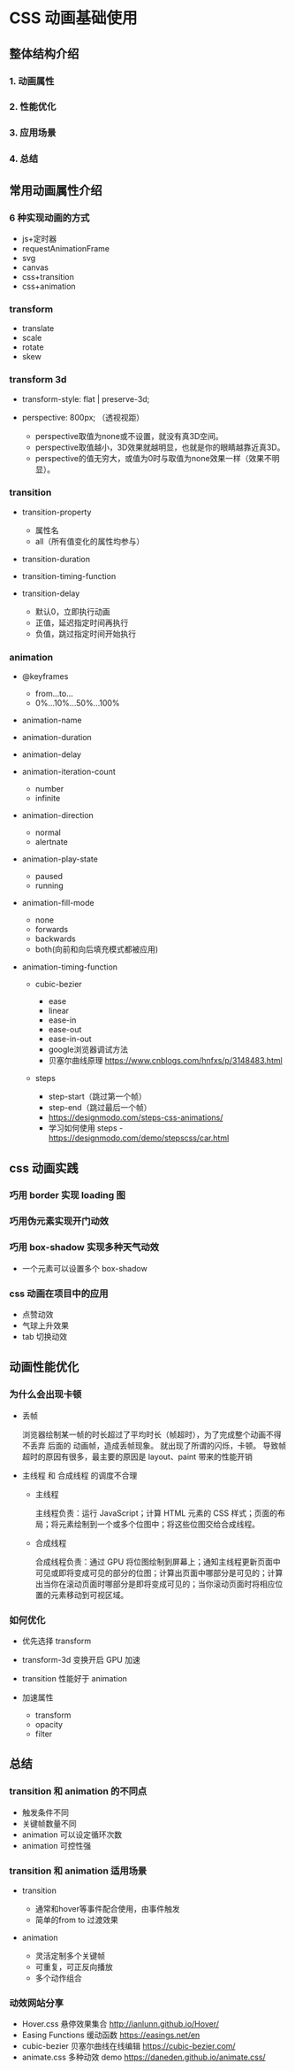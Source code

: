 # CSS 动画基础使用

## 整体结构介绍

### 1. 动画属性

### 2. 性能优化

### 3. 应用场景

### 4. 总结

## 常用动画属性介绍

### 6 种实现动画的方式

- js+定时器
- requestAnimationFrame
- svg
- canvas
- css+transition
- css+animation

### transform

- translate
- scale
- rotate
- skew

### transform 3d

- transform-style: flat | preserve-3d;
- perspective: 800px; （透视视距）

	- perspective取值为none或不设置，就没有真3D空间。
	- perspective取值越小，3D效果就越明显，也就是你的眼睛越靠近真3D。
	- perspective的值无穷大，或值为0时与取值为none效果一样（效果不明显）。

### transition

- transition-property

	- 属性名
	- all（所有值变化的属性均参与）

- transition-duration
- transition-timing-function
- transition-delay

	- 默认0，立即执行动画
	- 正值，延迟指定时间再执行
	- 负值，跳过指定时间开始执行

### animation

- @keyframes

	- from...to...
	- 0%...10%...50%...100%

- animation-name
- animation-duration
- animation-delay
- animation-iteration-count

	- number
	- infinite

- animation-direction

	- normal
	- alertnate

- animation-play-state

	- paused
	- running

- animation-fill-mode

	- none
	- forwards
	- backwards
	- both(向前和向后填充模式都被应用)

- animation-timing-function

    - cubic-bezier

		- ease
		- linear
		- ease-in
		- ease-out
		- ease-in-out
		- google浏览器调试方法
		- 贝塞尔曲线原理 https://www.cnblogs.com/hnfxs/p/3148483.html

    - steps
		- step-start（跳过第一个帧）
		- step-end（跳过最后一个帧）
		- https://designmodo.com/steps-css-animations/
		- 学习如何使用 steps - https://designmodo.com/demo/stepscss/car.html

## css 动画实践

### 巧用 border 实现 loading 图

### 巧用伪元素实现开门动效

### 巧用 box-shadow 实现多种天气动效

- 一个元素可以设置多个 box-shadow

### css 动画在项目中的应用

- 点赞动效
- 气球上升效果
- tab 切换动效

## 动画性能优化

### 为什么会出现卡顿

- 丢帧

  浏览器绘制某一帧的时长超过了平均时长（帧超时），为了完成整个动画不得不丢弃 后面的 动画帧，造成丢帧现象。 就出现了所谓的闪烁，卡顿。
  导致帧超时的原因有很多，最主要的原因是 layout、paint 带来的性能开销

- 主线程 和 合成线程 的调度不合理

	- 主线程

		主线程负责：运行 JavaScript；计算 HTML 元素的 CSS 样式；页面的布局；将元素绘制到一个或多个位图中；将这些位图交给合成线程。

	- 合成线程

		合成线程负责：通过 GPU 将位图绘制到屏幕上；通知主线程更新页面中可见或即将变成可见的部分的位图；计算出页面中哪部分是可见的；计算出当你在滚动页面时哪部分是即将变成可见的；当你滚动页面时将相应位置的元素移动到可视区域。

### 如何优化

- 优先选择 transform
- transform-3d 变换开启 GPU 加速
- transition 性能好于 animation
- 加速属性

	- transform
	- opacity
	- filter

## 总结

### transition 和 animation 的不同点

- 触发条件不同
- 关键帧数量不同
- animation 可以设定循环次数
- animation 可控性强

### transition 和 animation 适用场景

- transition

	- 通常和hover等事件配合使用，由事件触发
	- 简单的from to 过渡效果

- animation

	- 灵活定制多个关键帧
	- 可重复，可正反向播放
	- 多个动作组合

### 动效网站分享

- Hover.css 悬停效果集合 http://ianlunn.github.io/Hover/
- Easing Functions 缓动函数 https://easings.net/en
- cubic-bezier 贝塞尔曲线在线编辑 https://cubic-bezier.com/
- animate.css 多种动效 demo https://daneden.github.io/animate.css/
